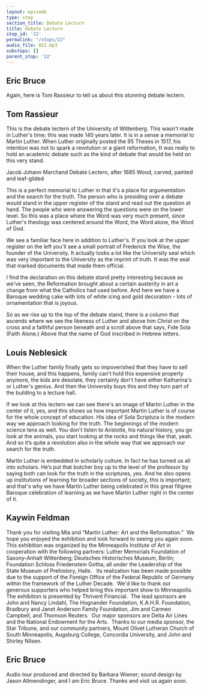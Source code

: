 ```yaml
---
layout: episode
type: stop
section_title: Debate Lecturn
title: Debate Lecturn
stop_id: '22'
permalink: "/stops/22"
audio_file: 022.mp3
substops: []
parent_stop: '22'
---
```


## Eric Bruce

Again, here is Tom Rassieur to tell us about this stunning debate lectern.

## Tom Rassieur

This is the debate lectern of the University of Wittenberg.  This wasn't made in Luther's time; this was made 140 years later.  It is in a sense a memorial to Martin Luther.  When Luther originally posted the 95 Theses in 1517, his intention was not to spark a revolution or a giant reformation, tt was really to hold an academic debate such as the kind of debate that would be held on this very stand.


Jacob Johann Marchand
Debate Lectern, after 1685
Wood, carved, painted and leaf-gilded








This is a perfect memorial to Luther in that it's a place for argumentation and the search for the truth.  The person who is presiding over a debate would stand in the upper register of the stand and read out the question at hand.  The people who were answering the questions were on the lower level.  So this was a place where the Word was very much present, since Luther's theology was centered around the Word, the Word alone, the Word of God.

We see a familiar face here in addition to Luther's.  If you look at the upper register on the left you'll see a small portrait of Frederick the Wise, the founder of the University.  It actually looks a lot like the University seal which was very important to the University as the imprint of truth.  It was the seal that marked documents that made them official.

I find the declaration on this debate stand pretty interesting because as we've seen, the Reformation brought about a certain austerity in art a change from what the Catholics had used before.  And here we have a Baroque wedding cake with lots of white icing and gold decoration - lots of ornamentation that is joyous.

So as we rise up to the top of the debate stand, there is a column that ascends where we see the likeness of Luther and above him Christ on the cross and a faithful person beneath and a scroll above that says, Fide Sola (Faith Alone.)  Above that the name of God inscribed in Hebrew letters.

## Louis Neblesick

When the Luther family finally gets so impoverished that they have to sell their house, and this happens, family can't hold this expensive property anymore, the kids are desolate, they certainly don't have either Katharina's or Luther's genius.  And then the University buys this and they turn part of the building to a lecture hall.

If we look at this lectern we can see there's an image of Martin Luther in the center of it, yes, and this shows us how important Martin Luther is of course for the whole concept of education.  His idea of Sola Scriptura is the modern way we approach looking for the truth.  The beginnings of the modern science lens as well.  You don't listen to Aristotle, his natural history, you go look at the animals, you start looking at the rocks and things like that, yeah.  And so it’s quite a revolution also in the whole way that we approach our search for the truth.

Martin Luther is embedded in scholarly culture.  In fact he has turned us all into scholars.  He’s put that butcher boy up to the level of the professor by saying both can look for the truth in the scriptures, yes.  And he also opens up institutions of learning for broader sections of society, this is important; and that's why we have Martin Luther being celebrated in this great filigree Baroque celebration of learning as we have Martin Luther right in the center of it.

## Kaywin Feldman

Thank you for visiting Mia and “Martin Luther: Art and the Reformation.”  We hope you enjoyed the exhibition and look forward to seeing you again soon.  This exhibition was organized by the Minneapolis Institute of Art in cooperation with the following partners: Luther Memorials Foundation of Saxony-Anhalt Wittenberg; Deutsches Historisches Museum, Berlin; Foundation Schloss Friedenstein Gotha; all under the Leadership of the State Museum of Prehistory, Halle.
 
Its realization has been made possible due to the support of the Foreign Office of the Federal Republic of Germany within the framework of the Luther Decade.  We'd like to thank our generous supporters who helped bring this important show to Minneapolis.  The exhibition is presented by Thrivent Financial.  The lead sponsors are John and Nancy Lindahl, The Hognander Foundation, K.A.H.R. Foundation, Bradbury and Janet Anderson Family Foundation, Jim and Carmen Campbell, and Thomson Reuters.  Our major sponsors are Delta Air Lines and the National Endowment for the Arts.  Thanks to our media sponsor, the Star Tribune, and our community partners, Mount Olivet Lutheran Church of South Minneapolis, Augsburg College, Concordia University, and John and Shirley Nilsen.

## Eric Bruce

Audio tour produced and directed by Barbara Wiener; sound design by Jason Allmendinger, and I am Eric Bruce.  Thanks and visit us again soon.
